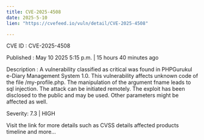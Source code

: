 ```yaml
---
title: CVE-2025-4508
date: 2025-5-10
lien: "https://cvefeed.io/vuln/detail/CVE-2025-4508"

---
```


CVE ID : CVE-2025-4508

Published :  May 10
2025
5:15 p.m. | 15 hours
40 minutes ago

Description : A vulnerability classified as critical was found in PHPGurukul e-Diary Management System 1.0. This vulnerability affects unknown code of the file /my-profile.php. The manipulation of the argument fname leads to sql injection. The attack can be initiated remotely. The exploit has been disclosed to the public and may be used. Other parameters might be affected as well.

Severity: 7.3 | HIGH

Visit the link for more details
such as CVSS details
affected products
timeline
and more...
